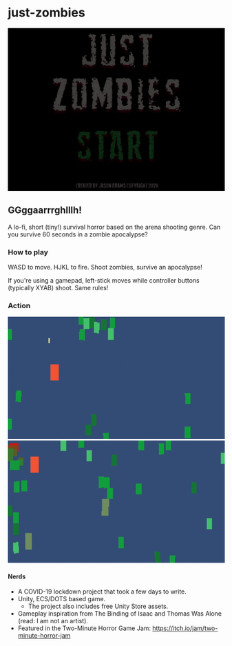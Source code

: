 # just-zombies

![Title](Assets/Project/Store/Images/jz-title.gif)

## GGggaarrrghlllh!

A lo-fi, short (tiny!) survival horror based on the arena shooting genre. Can you survive 60 seconds in a zombie apocalypse?

### How to play

WASD to move. HJKL to fire. Shoot zombies, survive an apocalypse!

If you're using a gamepad, left-stick moves while controller buttons (typically XYAB) shoot. Same rules!

### Action

![Title](Assets/Project/Store/Images/jz-short.gif) ![Title](Assets/Project/Store/Images/jz-short2.gif)

#### Nerds

* A COVID-19 lockdown project that took a few days to write.
* Unity, ECS/DOTS based game.
  * The project also includes free Unity Store assets.
* Gameplay inspiration from The Binding of Isaac and Thomas Was Alone (read: I am not an artist).
* Featured in the Two-Minute Horror Game Jam: https://itch.io/jam/two-minute-horror-jam

